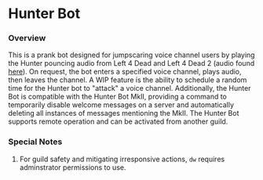 # Hunter Bot

### Overview
This is a prank bot designed for jumpscaring voice channel users by playing the Hunter pouncing audio from Left 4 Dead and Left 4 Dead 2 (audio found [here](https://www.youtube.com/watch?v=G-ogxxcSZhM)). On request, the bot enters a specified voice channel, plays audio, then leaves the channel. A WIP feature is the ability to schedule a random time for the Hunter bot to "attack" a voice channel. Additionally, the Hunter Bot is compatible with the Hunter Bot MkII, providing a command to temporarily disable welcome messages on a server and automatically deleting all instances of messages mentioning the MkII. The Hunter Bot supports remote operation and can be activated from another guild.

### Special Notes
1) For guild safety and mitigating irresponsive actions, ```dw``` requires adminstrator permissions to use.
